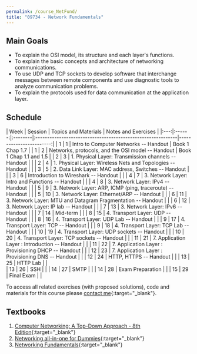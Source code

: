 ```yaml
---
permalink: /course_NetFund/
title: "09734 - Network Fundamentals"
---
```

## Main Goals

- To explain the OSI model, its structure and each layer's functions.
- To explain the basic concepts and architecture of networking communications.
- To use UDP and TCP sockets to develop software that interchange messages between remote components and use diagnostic tools to analyze communication problems.
- To explain the protocols used for data communication at the application layer.


## Schedule

| Week         | Session | Topics and Materials                                        |     Notes and Exercises |
|:---:|:------:|:--------|:------------------------------------------------------------|------------------------:|
| 1 | 1        | Intro to Computer Networks -- Handout                       |         Book 1 Chap 1.7 |
| 1 | 2        | Networks, protocols, and the OSI model -- Handout           | Book 1 Chap 1.1 and 1.5 |
| 2 | 3        | 1. Physical Layer: Transmission channels -- Handout         |                         |
| 2 | 4        | 1. Physical Layer: Wireless Nets and Topologies -- Handout  |                         |
| 3 | 5        | 2. Data Link Layer: MAC address, Switches -- Handout        |                         |
| 3 | 6        | Introduction to Wireshark -- Handout                        |                         |
| 4 | 7        | 3. Network Layer: Intro and Functions -- Handout            |                         |
| 4 | 8        | 3. Network Layer: IPv4 -- Handout                           |                         |
| 5 | 9        | 3. Network Layer: ARP, ICMP (ping, traceroute) -- Handout   |                         |
| 5 | 10        | 3. Network Layer: Ethernet/ARP -- Handout                   |                         |
| 6 | 11        | 3. Network Layer: MTU and Datagram Fragmentation -- Handout |                         |
| 6 | 12        | 3. Network Layer: IP lab -- Handout                         |                         |
| 7 | 13        | 3. Network Layer: IPv6  -- Handout                          |                         |
| 7 | 14        | Mid-term                                                    |                         |
| 8 | 15        | 4. Transport Layer: UDP -- Handout                          |                         |
| 8 | 16        | 4. Transport Layer: UDP Lab -- Handout                      |                         |
| 9 | 17        | 4. Transport Layer: TCP -- Handout                          |                         |
| 9 | 18        | 4. Transport Layer: TCP Lab -- Handout                      |                         |
| 10 | 19       | 4. Transport Layer: UDP sockets -- Handout                  |                         |
| 10 | 20       | 4. Transport Layer: TCP sockets -- Handout                  |                         |
| 11 | 21       | 7. Application Layer : Introduction -- Handout              |                         |
| 11 | 22       | 7. Application Layer : Provisioning DHCP -- Handout         |                         |
| 12 | 23       | 7. Application Layer : Provisioning DNS -- Handout          |                         |
| 12 | 24       | HTTP, HTTPS  -- Handout                                     |                         |
| 13 | 25       | HTTP Lab                                                    |                         |                
| 13 | 26       | SSH                                                         |                         |
| 14 | 27       | SMTP                                                        |                         |
| 14 | 28       | Exam Preparation                                            |                         |
| 15 | 29       | Final Exam                                                  |                         |


To access all related exercises (with proposed solutions), code and materials for this course please [contact me](https://forms.gle/63NYpG1siX6E4KGj8){:target="_blank"}.

## Textbooks

1. [Computer Networking: A Top-Down Approach - 8th Edition](https://gaia.cs.umass.edu/kurose_ross/index.php){:target="_blank"}
2. [Networking all-in-one for Dummies](https://www.wiley.com/en-us/Networking+All+in+One+For+Dummies%2C+7th+Edition-p-9781119471622){:target="_blank"}
3. [Networking Fundamentals](https://www.packtpub.com/product/networking-fundamentals/9781838643508){:target="_blank"}
